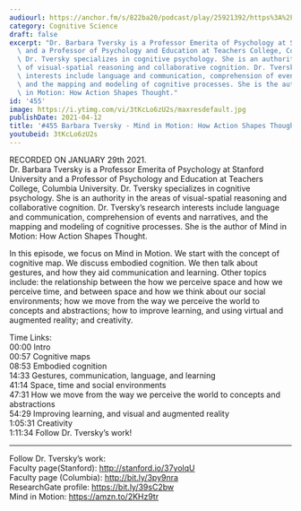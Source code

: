```yaml
---
audiourl: https://anchor.fm/s/822ba20/podcast/play/25921392/https%3A%2F%2Fd3ctxlq1ktw2nl.cloudfront.net%2Fstaging%2F2021-0-29%2F160c2de6-5736-dec3-d3c0-59f32ce7cf75.m4a
category: Cognitive Science
draft: false
excerpt: "Dr. Barbara Tversky is a Professor Emerita of Psychology at Stanford University\
  \ and a Professor of Psychology and Education at Teachers College, Columbia University.\
  \ Dr. Tversky specializes in cognitive psychology. She is an authority in the areas\
  \ of visual-spatial reasoning and collaborative cognition. Dr. Tversky\u2019s research\
  \ interests include language and communication, comprehension of events and narratives,\
  \ and the mapping and modeling of cognitive processes. She is the author of Mind\
  \ in Motion: How Action Shapes Thought."
id: '455'
image: https://i.ytimg.com/vi/3tKcLo6zU2s/maxresdefault.jpg
publishDate: 2021-04-12
title: '#455 Barbara Tversky - Mind in Motion: How Action Shapes Thought'
youtubeid: 3tKcLo6zU2s
---
```

<div class="timelinks">

RECORDED ON JANUARY 29th 2021.  
Dr. Barbara Tversky is a Professor Emerita of Psychology at Stanford University and a Professor of Psychology and Education at Teachers College, Columbia University. Dr. Tversky specializes in cognitive psychology. She is an authority in the areas of visual-spatial reasoning and collaborative cognition. Dr. Tversky’s research interests include language and communication, comprehension of events and narratives, and the mapping and modeling of cognitive processes. She is the author of Mind in Motion: How Action Shapes Thought.

In this episode, we focus on Mind in Motion. We start with the concept of cognitive map. We discuss embodied cognition. We then talk about gestures, and how they aid communication and learning. Other topics include: the relationship between the how we perceive space and how we perceive time, and between space and how we think about our social environments; how we move from the way we perceive the world to concepts and abstractions; how to improve learning, and using virtual and augmented reality; and creativity.

Time Links:  
<time>00:00</time> Intro  
<time>00:57</time> Cognitive maps  
<time>08:53</time> Embodied cognition    
<time>14:33</time> Gestures, communication, language, and learning  
<time>41:14</time> Space, time and social environments  
<time>47:31</time> How we move from the way we perceive the world to concepts and abstractions  
<time>54:29</time> Improving learning, and visual and augmented reality  
<time>1:05:31</time> Creativity  
<time>1:11:34</time> Follow Dr. Tversky’s work!

---

Follow Dr. Tversky’s work:  
Faculty page(Stanford): http://stanford.io/37yolqU  
Faculty page (Columbia): http://bit.ly/3py9nra  
ResearchGate profile: https://bit.ly/39sC2bw  
Mind in Motion: https://amzn.to/2KHz9tr
</div>

